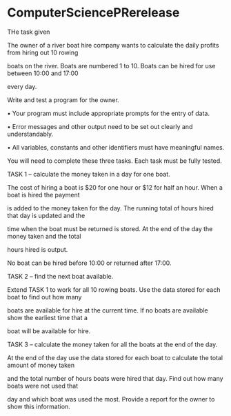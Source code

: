 # ComputerSciencePRerelease
THe task given


The owner of a river boat hire company wants to calculate the daily profits from hiring out 10 rowing

boats on the river. Boats are numbered 1 to 10. Boats can be hired for use between 10:00 and 17:00

every day.

Write and test a program for the owner.

• Your program must include appropriate prompts for the entry of data.

• Error messages and other output need to be set out clearly and understandably.

• All variables, constants and other identifiers must have meaningful names.

You will need to complete these three tasks. Each task must be fully tested.

TASK 1 – calculate the money taken in a day for one boat.

The cost of hiring a boat is $20 for one hour or $12 for half an hour. When a boat is hired the payment

is added to the money taken for the day. The running total of hours hired that day is updated and the

time when the boat must be returned is stored. At the end of the day the money taken and the total

hours hired is output.

No boat can be hired before 10:00 or returned after 17:00.

TASK 2 – find the next boat available.

Extend TASK 1 to work for all 10 rowing boats. Use the data stored for each boat to find out how many

boats are available for hire at the current time. If no boats are available show the earliest time that a

boat will be available for hire.

TASK 3 – calculate the money taken for all the boats at the end of the day.

At the end of the day use the data stored for each boat to calculate the total amount of money taken

and the total number of hours boats were hired that day. Find out how many boats were not used that

day and which boat was used the most. Provide a report for the owner to show this information.
